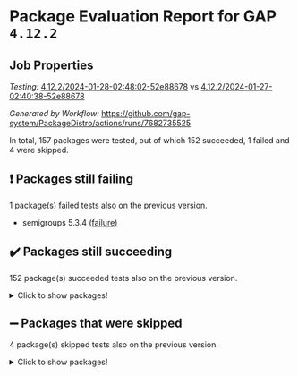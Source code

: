 # Package Evaluation Report for GAP `4.12.2`

## Job Properties

*Testing:* [4.12.2/2024-01-28-02:48:02-52e88678](https://github.com/gap-system/PackageDistro/blob/data/reports/4.12.2/2024-01-28-02:48:02-52e88678) vs [4.12.2/2024-01-27-02:40:38-52e88678](https://github.com/gap-system/PackageDistro/blob/data/reports/4.12.2/2024-01-27-02:40:38-52e88678)

*Generated by Workflow:* https://github.com/gap-system/PackageDistro/actions/runs/7682735525

In total, 157 packages were tested, out of which 152 succeeded, 1 failed and 4 were skipped.

## :exclamation: Packages still failing

1 package(s) failed tests also on the previous version.
- semigroups 5.3.4 [(failure)](https://github.com/gap-system/PackageDistro/actions/runs/7682735525/job/20937620474)

## :heavy_check_mark: Packages still succeeding

152 package(s) succeeded tests also on the previous version.
<details><summary>Click to show packages!</summary>

- 4ti2interface 2023.02-04 [(success)](https://github.com/gap-system/PackageDistro/actions/runs/7682735525/job/20937609263)
- ace 5.6.2 [(success)](https://github.com/gap-system/PackageDistro/actions/runs/7682735525/job/20937609338)
- aclib 1.3.2 [(success)](https://github.com/gap-system/PackageDistro/actions/runs/7682735525/job/20937609423)
- agt 0.3.1 [(success)](https://github.com/gap-system/PackageDistro/actions/runs/7682735525/job/20937609505)
- alnuth 3.2.1 [(success)](https://github.com/gap-system/PackageDistro/actions/runs/7682735525/job/20937609596)
- anupq 3.3.0 [(success)](https://github.com/gap-system/PackageDistro/actions/runs/7682735525/job/20937609691)
- atlasrep 2.1.8 [(success)](https://github.com/gap-system/PackageDistro/actions/runs/7682735525/job/20937609778)
- autodoc 2023.06.19 [(success)](https://github.com/gap-system/PackageDistro/actions/runs/7682735525/job/20937609872)
- automata 1.15 [(success)](https://github.com/gap-system/PackageDistro/actions/runs/7682735525/job/20937611607)
- automgrp 1.3.2 [(success)](https://github.com/gap-system/PackageDistro/actions/runs/7682735525/job/20937611730)
- autpgrp 1.11 [(success)](https://github.com/gap-system/PackageDistro/actions/runs/7682735525/job/20937611802)
- cap 2024.01-05 [(success)](https://github.com/gap-system/PackageDistro/actions/runs/7682735525/job/20937611883)
- caratinterface 2.3.6 [(success)](https://github.com/gap-system/PackageDistro/actions/runs/7682735525/job/20937611943)
- cddinterface 2022.11.01 [(success)](https://github.com/gap-system/PackageDistro/actions/runs/7682735525/job/20937612001)
- circle 1.6.6 [(success)](https://github.com/gap-system/PackageDistro/actions/runs/7682735525/job/20937612051)
- classicpres 1.22 [(success)](https://github.com/gap-system/PackageDistro/actions/runs/7682735525/job/20937612152)
- cohomolo 1.6.11 [(success)](https://github.com/gap-system/PackageDistro/actions/runs/7682735525/job/20937612210)
- congruence 1.2.5 [(success)](https://github.com/gap-system/PackageDistro/actions/runs/7682735525/job/20937612280)
- corelg 1.56 [(success)](https://github.com/gap-system/PackageDistro/actions/runs/7682735525/job/20937612338)
- crime 1.6 [(success)](https://github.com/gap-system/PackageDistro/actions/runs/7682735525/job/20937612402)
- crisp 1.4.6 [(success)](https://github.com/gap-system/PackageDistro/actions/runs/7682735525/job/20937612460)
- crypting 0.10.4 [(success)](https://github.com/gap-system/PackageDistro/actions/runs/7682735525/job/20937612518)
- cryst 4.1.27 [(success)](https://github.com/gap-system/PackageDistro/actions/runs/7682735525/job/20937612594)
- crystcat 1.1.10 [(success)](https://github.com/gap-system/PackageDistro/actions/runs/7682735525/job/20937612657)
- ctbllib 1.3.7 [(success)](https://github.com/gap-system/PackageDistro/actions/runs/7682735525/job/20937612721)
- cubefree 1.19 [(success)](https://github.com/gap-system/PackageDistro/actions/runs/7682735525/job/20937612776)
- curlinterface 2.3.2 [(success)](https://github.com/gap-system/PackageDistro/actions/runs/7682735525/job/20937612836)
- cvec 2.8.1 [(success)](https://github.com/gap-system/PackageDistro/actions/runs/7682735525/job/20937612897)
- datastructures 0.3.0 [(success)](https://github.com/gap-system/PackageDistro/actions/runs/7682735525/job/20937612947)
- deepthought 1.0.6 [(success)](https://github.com/gap-system/PackageDistro/actions/runs/7682735525/job/20937613008)
- design 1.8 [(success)](https://github.com/gap-system/PackageDistro/actions/runs/7682735525/job/20937613081)
- difsets 2.3.1 [(success)](https://github.com/gap-system/PackageDistro/actions/runs/7682735525/job/20937613151)
- digraphs 1.6.3 [(success)](https://github.com/gap-system/PackageDistro/actions/runs/7682735525/job/20937613231)
- edim 1.3.7 [(success)](https://github.com/gap-system/PackageDistro/actions/runs/7682735525/job/20937613291)
- example 4.3.4 [(success)](https://github.com/gap-system/PackageDistro/actions/runs/7682735525/job/20937613348)
- examplesforhomalg 2023.10-01 [(success)](https://github.com/gap-system/PackageDistro/actions/runs/7682735525/job/20937613413)
- factint 1.6.3 [(success)](https://github.com/gap-system/PackageDistro/actions/runs/7682735525/job/20937613492)
- ferret 1.0.10 [(success)](https://github.com/gap-system/PackageDistro/actions/runs/7682735525/job/20937613551)
- fga 1.5.0 [(success)](https://github.com/gap-system/PackageDistro/actions/runs/7682735525/job/20937613626)
- fining 1.5.6 [(success)](https://github.com/gap-system/PackageDistro/actions/runs/7682735525/job/20937613690)
- float 1.0.4 [(success)](https://github.com/gap-system/PackageDistro/actions/runs/7682735525/job/20937613763)
- format 1.4.3 [(success)](https://github.com/gap-system/PackageDistro/actions/runs/7682735525/job/20937613842)
- forms 1.2.9 [(success)](https://github.com/gap-system/PackageDistro/actions/runs/7682735525/job/20937613905)
- fplsa 1.2.6 [(success)](https://github.com/gap-system/PackageDistro/actions/runs/7682735525/job/20937613978)
- fr 2.4.13 [(success)](https://github.com/gap-system/PackageDistro/actions/runs/7682735525/job/20937614058)
- francy 2.0.3 [(success)](https://github.com/gap-system/PackageDistro/actions/runs/7682735525/job/20937614145)
- fwtree 1.3 [(success)](https://github.com/gap-system/PackageDistro/actions/runs/7682735525/job/20937614216)
- gapdoc 1.6.6 [(success)](https://github.com/gap-system/PackageDistro/actions/runs/7682735525/job/20937614284)
- gauss 2023.02-04 [(success)](https://github.com/gap-system/PackageDistro/actions/runs/7682735525/job/20937614379)
- gaussforhomalg 2023.11-01 [(success)](https://github.com/gap-system/PackageDistro/actions/runs/7682735525/job/20937614470)
- gbnp 1.0.5 [(success)](https://github.com/gap-system/PackageDistro/actions/runs/7682735525/job/20937614559)
- generalizedmorphismsforcap 2024.01-01 [(success)](https://github.com/gap-system/PackageDistro/actions/runs/7682735525/job/20937614649)
- genss 1.6.8 [(success)](https://github.com/gap-system/PackageDistro/actions/runs/7682735525/job/20937614723)
- gradedmodules 2024.01-01 [(success)](https://github.com/gap-system/PackageDistro/actions/runs/7682735525/job/20937614818)
- gradedringforhomalg 2023.08-01 [(success)](https://github.com/gap-system/PackageDistro/actions/runs/7682735525/job/20937614913)
- grape 4.9.0 [(success)](https://github.com/gap-system/PackageDistro/actions/runs/7682735525/job/20937615002)
- groupoids 1.74 [(success)](https://github.com/gap-system/PackageDistro/actions/runs/7682735525/job/20937615108)
- grpconst 2.6.5 [(success)](https://github.com/gap-system/PackageDistro/actions/runs/7682735525/job/20937615193)
- guarana 0.96.3 [(success)](https://github.com/gap-system/PackageDistro/actions/runs/7682735525/job/20937615288)
- guava 3.18 [(success)](https://github.com/gap-system/PackageDistro/actions/runs/7682735525/job/20937615388)
- hap 1.61 [(success)](https://github.com/gap-system/PackageDistro/actions/runs/7682735525/job/20937615513)
- hapcryst 0.1.15 [(success)](https://github.com/gap-system/PackageDistro/actions/runs/7682735525/job/20937615580)
- hecke 1.5.3 [(success)](https://github.com/gap-system/PackageDistro/actions/runs/7682735525/job/20937615666)
- help 3.5 [(success)](https://github.com/gap-system/PackageDistro/actions/runs/7682735525/job/20937615745)
- homalg 2024.01-01 [(success)](https://github.com/gap-system/PackageDistro/actions/runs/7682735525/job/20937615824)
- homalgtocas 2023.11-01 [(success)](https://github.com/gap-system/PackageDistro/actions/runs/7682735525/job/20937615900)
- idrel 2.46 [(success)](https://github.com/gap-system/PackageDistro/actions/runs/7682735525/job/20937615963)
- images 1.3.2 [(success)](https://github.com/gap-system/PackageDistro/actions/runs/7682735525/job/20937616037)
- intpic 0.3.0 [(success)](https://github.com/gap-system/PackageDistro/actions/runs/7682735525/job/20937616108)
- io 4.8.2 [(success)](https://github.com/gap-system/PackageDistro/actions/runs/7682735525/job/20937616165)
- io_forhomalg 2023.02-04 [(success)](https://github.com/gap-system/PackageDistro/actions/runs/7682735525/job/20937616238)
- irredsol 1.4.4 [(success)](https://github.com/gap-system/PackageDistro/actions/runs/7682735525/job/20937616306)
- json 2.2.0 [(success)](https://github.com/gap-system/PackageDistro/actions/runs/7682735525/job/20937616369)
- jupyterkernel 1.5.0 [(success)](https://github.com/gap-system/PackageDistro/actions/runs/7682735525/job/20937616438)
- jupyterviz 1.5.6 [(success)](https://github.com/gap-system/PackageDistro/actions/runs/7682735525/job/20937616523)
- kan 1.37 [(success)](https://github.com/gap-system/PackageDistro/actions/runs/7682735525/job/20937616592)
- kbmag 1.5.11 [(success)](https://github.com/gap-system/PackageDistro/actions/runs/7682735525/job/20937616666)
- laguna 3.9.6 [(success)](https://github.com/gap-system/PackageDistro/actions/runs/7682735525/job/20937616756)
- liealgdb 2.2.1 [(success)](https://github.com/gap-system/PackageDistro/actions/runs/7682735525/job/20937616836)
- liepring 2.8 [(success)](https://github.com/gap-system/PackageDistro/actions/runs/7682735525/job/20937616915)
- liering 2.4.2 [(success)](https://github.com/gap-system/PackageDistro/actions/runs/7682735525/job/20937616986)
- linearalgebraforcap 2024.01-05 [(success)](https://github.com/gap-system/PackageDistro/actions/runs/7682735525/job/20937617067)
- localizeringforhomalg 2023.10-01 [(success)](https://github.com/gap-system/PackageDistro/actions/runs/7682735525/job/20937617143)
- loops 3.4.3 [(success)](https://github.com/gap-system/PackageDistro/actions/runs/7682735525/job/20937617245)
- lpres 1.0.3 [(success)](https://github.com/gap-system/PackageDistro/actions/runs/7682735525/job/20937617344)
- majoranaalgebras 1.5.1 [(success)](https://github.com/gap-system/PackageDistro/actions/runs/7682735525/job/20937617457)
- mapclass 1.4.6 [(success)](https://github.com/gap-system/PackageDistro/actions/runs/7682735525/job/20937617616)
- matgrp 0.70 [(success)](https://github.com/gap-system/PackageDistro/actions/runs/7682735525/job/20937617749)
- matricesforhomalg 2023.11-02 [(success)](https://github.com/gap-system/PackageDistro/actions/runs/7682735525/job/20937617865)
- modisom 2.5.4 [(success)](https://github.com/gap-system/PackageDistro/actions/runs/7682735525/job/20937617967)
- modulepresentationsforcap 2024.01-04 [(success)](https://github.com/gap-system/PackageDistro/actions/runs/7682735525/job/20937618075)
- modules 2024.01-01 [(success)](https://github.com/gap-system/PackageDistro/actions/runs/7682735525/job/20937618189)
- monoidalcategories 2024.01-08 [(success)](https://github.com/gap-system/PackageDistro/actions/runs/7682735525/job/20937618319)
- nconvex 2022.09-01 [(success)](https://github.com/gap-system/PackageDistro/actions/runs/7682735525/job/20937618419)
- nilmat 1.4.2 [(success)](https://github.com/gap-system/PackageDistro/actions/runs/7682735525/job/20937618525)
- nock 1.5 [(success)](https://github.com/gap-system/PackageDistro/actions/runs/7682735525/job/20937618634)
- normalizinterface 1.3.6 [(success)](https://github.com/gap-system/PackageDistro/actions/runs/7682735525/job/20937618761)
- nq 2.5.11 [(success)](https://github.com/gap-system/PackageDistro/actions/runs/7682735525/job/20937618848)
- numericalsgps 1.3.1 [(success)](https://github.com/gap-system/PackageDistro/actions/runs/7682735525/job/20937618935)
- openmath 11.5.3 [(success)](https://github.com/gap-system/PackageDistro/actions/runs/7682735525/job/20937619035)
- orb 4.9.0 [(success)](https://github.com/gap-system/PackageDistro/actions/runs/7682735525/job/20937619129)
- packagemanager 1.4.3 [(success)](https://github.com/gap-system/PackageDistro/actions/runs/7682735525/job/20937619246)
- patternclass 2.4.3 [(success)](https://github.com/gap-system/PackageDistro/actions/runs/7682735525/job/20937619333)
- permut 2.0.5 [(success)](https://github.com/gap-system/PackageDistro/actions/runs/7682735525/job/20937619430)
- polenta 1.3.10 [(success)](https://github.com/gap-system/PackageDistro/actions/runs/7682735525/job/20937619533)
- polymaking 0.8.7 [(success)](https://github.com/gap-system/PackageDistro/actions/runs/7682735525/job/20937619598)
- primgrp 3.4.4 [(success)](https://github.com/gap-system/PackageDistro/actions/runs/7682735525/job/20937619650)
- profiling 2.5.4 [(success)](https://github.com/gap-system/PackageDistro/actions/runs/7682735525/job/20937619703)
- qdistrnd 0.9.2 [(success)](https://github.com/gap-system/PackageDistro/actions/runs/7682735525/job/20937619746)
- qpa 1.35 [(success)](https://github.com/gap-system/PackageDistro/actions/runs/7682735525/job/20937619795)
- quagroup 1.8.4 [(success)](https://github.com/gap-system/PackageDistro/actions/runs/7682735525/job/20937619833)
- radiroot 2.9 [(success)](https://github.com/gap-system/PackageDistro/actions/runs/7682735525/job/20937619889)
- rcwa 4.7.1 [(success)](https://github.com/gap-system/PackageDistro/actions/runs/7682735525/job/20937619945)
- rds 1.8 [(success)](https://github.com/gap-system/PackageDistro/actions/runs/7682735525/job/20937620009)
- recog 1.4.2 [(success)](https://github.com/gap-system/PackageDistro/actions/runs/7682735525/job/20937620077)
- repndecomp 1.3.0 [(success)](https://github.com/gap-system/PackageDistro/actions/runs/7682735525/job/20937620144)
- repsn 3.1.2 [(success)](https://github.com/gap-system/PackageDistro/actions/runs/7682735525/job/20937620193)
- resclasses 4.7.3 [(success)](https://github.com/gap-system/PackageDistro/actions/runs/7682735525/job/20937620243)
- ringsforhomalg 2023.11-02 [(success)](https://github.com/gap-system/PackageDistro/actions/runs/7682735525/job/20937620306)
- sco 2023.08-01 [(success)](https://github.com/gap-system/PackageDistro/actions/runs/7682735525/job/20937620365)
- scscp 2.4.1 [(success)](https://github.com/gap-system/PackageDistro/actions/runs/7682735525/job/20937620423)
- sglppow 2.3 [(success)](https://github.com/gap-system/PackageDistro/actions/runs/7682735525/job/20937620526)
- sgpviz 0.999.5 [(success)](https://github.com/gap-system/PackageDistro/actions/runs/7682735525/job/20937620594)
- simpcomp 2.1.14 [(success)](https://github.com/gap-system/PackageDistro/actions/runs/7682735525/job/20937620664)
- singular 2023.02.09 [(success)](https://github.com/gap-system/PackageDistro/actions/runs/7682735525/job/20937620729)
- sl2reps 1.1 [(success)](https://github.com/gap-system/PackageDistro/actions/runs/7682735525/job/20937620815)
- sla 1.5.3 [(success)](https://github.com/gap-system/PackageDistro/actions/runs/7682735525/job/20937620902)
- smallgrp 1.5.3 [(success)](https://github.com/gap-system/PackageDistro/actions/runs/7682735525/job/20937621003)
- smallsemi 0.6.13 [(success)](https://github.com/gap-system/PackageDistro/actions/runs/7682735525/job/20937621080)
- sonata 2.9.6 [(success)](https://github.com/gap-system/PackageDistro/actions/runs/7682735525/job/20937621143)
- sophus 1.27 [(success)](https://github.com/gap-system/PackageDistro/actions/runs/7682735525/job/20937621219)
- sotgrps 1.2 [(success)](https://github.com/gap-system/PackageDistro/actions/runs/7682735525/job/20937621290)
- spinsym 1.5.2 [(success)](https://github.com/gap-system/PackageDistro/actions/runs/7682735525/job/20937621353)
- standardff 1.0 [(success)](https://github.com/gap-system/PackageDistro/actions/runs/7682735525/job/20937621416)
- symbcompcc 1.3.2 [(success)](https://github.com/gap-system/PackageDistro/actions/runs/7682735525/job/20937621502)
- thelma 1.3 [(success)](https://github.com/gap-system/PackageDistro/actions/runs/7682735525/job/20937621562)
- tomlib 1.2.11 [(success)](https://github.com/gap-system/PackageDistro/actions/runs/7682735525/job/20937621641)
- toolsforhomalg 2023.11-01 [(success)](https://github.com/gap-system/PackageDistro/actions/runs/7682735525/job/20937621704)
- toric 1.9.5 [(success)](https://github.com/gap-system/PackageDistro/actions/runs/7682735525/job/20937621776)
- toricvarieties 2022.07.13 [(success)](https://github.com/gap-system/PackageDistro/actions/runs/7682735525/job/20937621862)
- transgrp 3.6.5 [(success)](https://github.com/gap-system/PackageDistro/actions/runs/7682735525/job/20937621913)
- ugaly 4.1.3 [(success)](https://github.com/gap-system/PackageDistro/actions/runs/7682735525/job/20937621988)
- unipot 1.5 [(success)](https://github.com/gap-system/PackageDistro/actions/runs/7682735525/job/20937622078)
- unitlib 4.2.0 [(success)](https://github.com/gap-system/PackageDistro/actions/runs/7682735525/job/20937622153)
- utils 0.85 [(success)](https://github.com/gap-system/PackageDistro/actions/runs/7682735525/job/20937622226)
- uuid 0.7 [(success)](https://github.com/gap-system/PackageDistro/actions/runs/7682735525/job/20937622325)
- walrus 0.9991 [(success)](https://github.com/gap-system/PackageDistro/actions/runs/7682735525/job/20937622408)
- wedderga 4.10.4 [(success)](https://github.com/gap-system/PackageDistro/actions/runs/7682735525/job/20937622504)
- xmod 2.92 [(success)](https://github.com/gap-system/PackageDistro/actions/runs/7682735525/job/20937622630)
- xmodalg 1.23 [(success)](https://github.com/gap-system/PackageDistro/actions/runs/7682735525/job/20937622733)
- yangbaxter 0.10.3 [(success)](https://github.com/gap-system/PackageDistro/actions/runs/7682735525/job/20937622831)
- zeromqinterface 0.14 [(success)](https://github.com/gap-system/PackageDistro/actions/runs/7682735525/job/20937622942)
</details>

## :heavy_minus_sign: Packages that were skipped

4 package(s) skipped tests also on the previous version.
<details><summary>Click to show packages!</summary>

- browse 1.8.21 [(skipped)](https://github.com/gap-system/PackageDistro/actions/runs/7682735525/job/20937349756)
- itc 1.5.1 [(skipped)](https://github.com/gap-system/PackageDistro/actions/runs/7682735525/job/20937349756)
- polycyclic 2.16 [(skipped)](https://github.com/gap-system/PackageDistro/actions/runs/7682735525/job/20937349756)
- xgap 4.31 [(skipped)](https://github.com/gap-system/PackageDistro/actions/runs/7682735525/job/20937349756)
</details>

